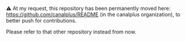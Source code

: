 :warning: At my request, this repository has been permanently moved here: https://github.com/canalplus/README (in the canalplus organization), to better push for contributions.

Please refer to that other repository instead from now.
